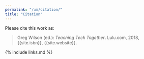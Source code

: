 ```yaml
---
permalink: "/um/citation/"
title: "Citation"
---
```


Please cite this work as:

> Greg Wilson (ed.): *Teaching Tech Together*. Lulu.com, 2018,
> {{site.isbn}}, {{site.website}}.

{% include links.md %}
